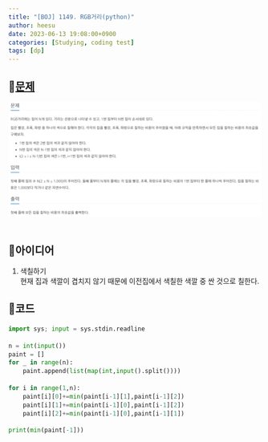 ```yaml
---
title: "[BOJ] 1149. RGB거리(python)"
author: heesu
date: 2023-06-13 19:08:00+0900
categories: [Studying, coding test]
tags: [dp]
---
```

## 📌[문제](https://www.acmicpc.net/problem/1149)
![Alt text](https://raw.githubusercontent.com/skagmltn7/practice_coding_test/6d218ea459eb7234d6a43463b8bf288d0d1734fd/BOJ/img/problem_1149.PNG)
<br><br>

## 💪아이디어<br>
1. 색칠하기<br>
현재 집과 색깔이 겹치지 않기 때문에 이전집에서 색칠한 색깔 중 싼 것으로 칠한다.<br>

## 🥂코드

```python
import sys; input = sys.stdin.readline

n = int(input())
paint = []
for _ in range(n):
    paint.append(list(map(int,input().split())))

for i in range(1,n):
    paint[i][0]+=min(paint[i-1][1],paint[i-1][2])
    paint[i][1]+=min(paint[i-1][0],paint[i-1][2])
    paint[i][2]+=min(paint[i-1][0],paint[i-1][1])

print(min(paint[-1]))
```